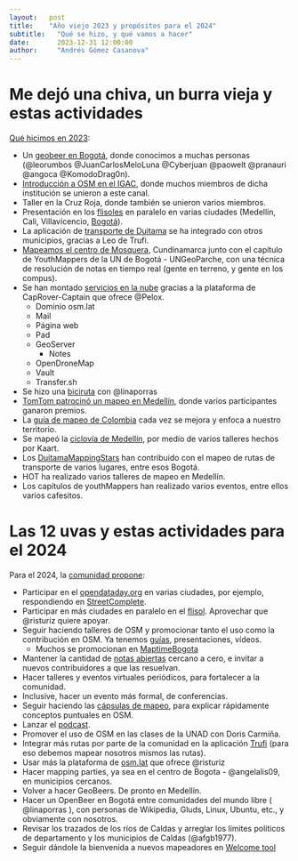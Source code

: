 ```yaml
---
layout:   post
title:    "Año viejo 2023 y propósitos para el 2024"
subtitle:   "Qué se hizo, y qué vamos a hacer"
date:       2023-12-31 12:00:00
author:     "Andrés Gómez Casanova"
---
```


# Me dejó una chiva, un burra vieja y estas actividades

[Qué hicimos en 2023](https://t.me/osmco/1/20598):

* Un [geobeer en Bogotá](https://www.meetup.com/maptime-bogota-colombia-osm/events/292605511/), donde conocimos a muchas personas (@leorumbos @JuanCarlosMeloLuna @Cyberjuan @paowelt @pranauri @angoca @KomodoDrag0n).
* [Introducción a OSM en el IGAC](https://twitter.com/igacColombia/status/1684702203699691521), donde muchos miembros de dicha institución se unieron a este canal.
* Taller en la Cruz Roja, donde también se unieron varios miembros.
* Presentación en los [flisoles](https://flisol.info/FLISOL2023/Colombia) en paralelo en varias ciudades (Medellín, Cali, Villavicencio, [Bogotá](https://www.meetup.com/maptime-bogota-colombia-osm/events/293104981/)).
* La aplicación de [transporte de Duitama](https://busboy.app/) se ha integrado con otros municipios, gracias a Leo de Trufi.
* [Mapeamos el centro de Mosquera](https://www.meetup.com/maptime-bogota-colombia-osm/events/293432063/), Cundinamarca junto con el capítulo de YouthMappers de la UN de Bogotá - UNGeoParche, con una técnica de resolución de notas en tiempo real (gente en terreno, y gente en los compus).
* Se han montado [servicios en la nube](https://pad.osm.lat/s/FTvJUqi9u) gracias a la plataforma de CapRover-Captain que ofrece @Pelox.
  * Dominio osm.lat
  * Mail
  * Página web
  * Pad
  * GeoServer
    * Notes 
  * OpenDroneMap
  * Vault
  * Transfer.sh
* Se hizo una [biciruta](https://www.meetup.com/maptime-bogota-colombia-osm/events/295827685/) con @linaporras 
* [TomTom patrocinó un mapeo en Medellín](https://www.facebook.com/groups/98009745459/posts/10160958289935460), donde varios participantes ganaron premios.
* La [guía de mapeo de Colombia](https://wiki.openstreetmap.org/wiki/ES:Colombia/Gu%C3%ADa_para_mapear) cada vez se mejora y enfoca a nuestro territorio.
* Se mapeó la [ciclovía de Medellín](https://wiki.openstreetmap.org/wiki/ES:Colombia/Proyecto-Ciclov%C3%ADas/Medell%C3%ADn), por medio de varios talleres hechos por Kaart.
* Los [DuitamaMappingStars](https://www.instagram.com/duitamamappingstars/) han contribuido con el mapeo de rutas de transporte de varios lugares, entre esos Bogotá.
* HOT ha realizado varios talleres de mapeo en Medellín.
* Los capítulos de youthMappers han realizado varios eventos, entre ellos varios cafesitos.

# Las 12 uvas y estas actividades para el 2024

Para el 2024, la [comunidad propone](https://t.me/osmco/1/20600):

* Participar en el [opendataday.org](OpenDataDay) en varias ciudades, por ejemplo, respondiendo en [StreetComplete](https://f-droid.org/packages/de.westnordost.streetcomplete.expert/).
* Participar en más ciudades en paralelo en el [flisol](https://flisol.info/FLISOL2023/Colombia). Aprovechar que @risturiz quiere apoyar.
* Seguir haciendo talleres de OSM y promocionar tanto el uso como la contribución en OSM. Ya tenemos [guías](https://teachosm.org/projects/), presentaciones, vídeos.
  * Muchos se promocionan en [MaptimeBogota](https://www.meetup.com/maptime-bogota-colombia-osm/)
* Mantener la cantidad de [notas abiertas](https://resultmaps.neis-one.org/osm-notes-country?c=Colombia) cercano a cero, e invitar a nuevos contribuidores a que las resuelvan.
* Hacer talleres y eventos virtuales periódicos, para fortalecer a la comunidad.
* Inclusive, hacer un evento más formal, de conferencias.
* Seguir haciendo las [cápsulas de mapeo](https://www.instagram.com/reel/C0YAdbrMrCs/), para explicar rápidamente conceptos puntuales en OSM.
* Lanzar el [podcast](https://pad.osm.lat/s/wchOABdzi).
* Promover el uso de OSM en las clases de la UNAD con Doris Carmiña.
* Integrar más rutas por parte de la comunidad en la aplicación [Trufi](https://www.trufi-association.org/) (para eso debemos mapear nosotros mismos las rutas).
* Usar más la plataforma de [osm.lat](osm.lat) que ofrece @risturiz
* Hacer mapping parties, ya sea en el centro de Bogota - @angelalis09, en municipios cercanos.
* Volver a hacer GeoBeers. De pronto en Medellín.
* Hacer un OpenBeer en Bogotá entre comunidades del mundo libre ( @linaporras ), con personas de Wikipedia, Gluds, Linux, Ubuntu, etc., y obviamente con nosotros.
* Revisar los trazados de los ríos de Caldas y arreglar los límites políticos de departamento y los municipios de Caldas (@afgb1977).
* Seguir dándole la bienvenida a nuevos mapeadores en [Welcome tool](https://welcome.osm.be/)

